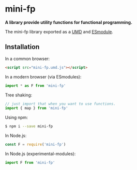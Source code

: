 # mini-fp

**A library provide utility functions for functional programming.**

The mini-fp library exported as a [UMD](https://github.com/umdjs/umd) and [ESmodule](https://developer.mozilla.org/en-US/docs/Web/JavaScript/Reference/Statements/import).


Installation
---

In a common browser:

```html
<script src="mini-fp.umd.js"></script>
```

In a modern browser (via ESmodules):

```javascript
import * as F from 'mini-fp'
```

Tree shaking:
```javascript
// just import that when you want to use functions.
import { map } from 'mini-fp'
```

Using npm:

```bash
$ npm i --save mini-fp
```

In Node.js:

```javascript
const F = require('mini-fp')
```

In Node.js (experimental-modules):

```javascript
import F from 'mini-fp'
```
